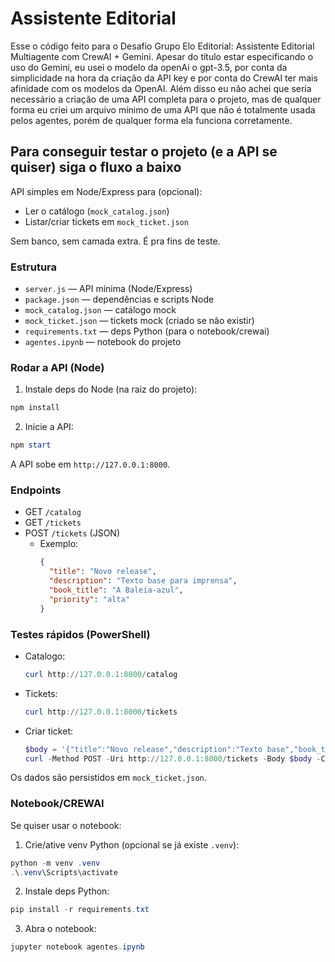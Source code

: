 # Assistente Editorial
Esse o código feito para o Desafio Grupo Elo Editorial: Assistente Editorial Multiagente com CrewAI + Gemini. Apesar do título estar especificando o uso do Gemini, eu usei o modelo da openAi o gpt-3.5, 
por conta da simplicidade na hora da criação da API key e por conta do CrewAI ter mais  afinidade com os
modelos da OpenAI. Além disso eu não achei que seria necessário a criação de uma API completa para o projeto, mas de qualquer forma eu criei um arquivo mínimo de uma API que não é totalmente usada pelos agentes, porém de qualquer forma ela funciona corretamente. 

## Para conseguir testar o projeto (e a API se quiser) siga o fluxo a baixo

API simples em Node/Express para (opcional):
- Ler o catálogo (`mock_catalog.json`)
- Listar/criar tickets em `mock_ticket.json`

Sem banco, sem camada extra. É pra fins de teste.

### Estrutura
- `server.js` — API mínima (Node/Express)
- `package.json` — dependências e scripts Node
- `mock_catalog.json` — catálogo mock
- `mock_ticket.json` — tickets mock (criado se não existir)
- `requirements.txt` — deps Python (para o notebook/crewai)
- `agentes.ipynb` — notebook do projeto

### Rodar a API (Node)
1) Instale deps do Node (na raiz do projeto):

```powershell
npm install
```

2) Inicie a API:

```powershell
npm start
```

A API sobe em `http://127.0.0.1:8000`.

### Endpoints
- GET `/catalog`
- GET `/tickets`
- POST `/tickets` (JSON)
  - Exemplo:
    ```json
    {
      "title": "Novo release",
      "description": "Texto base para imprensa",
      "book_title": "A Baleia-azul",
      "priority": "alta"
    }
    ```

### Testes rápidos (PowerShell)
- Catalogo:
  ```powershell
  curl http://127.0.0.1:8000/catalog
  ```
- Tickets:
  ```powershell
  curl http://127.0.0.1:8000/tickets
  ```
- Criar ticket:
  ```powershell
  $body = '{"title":"Novo release","description":"Texto base","book_title":"A Girafa","priority":"media"}'
  curl -Method POST -Uri http://127.0.0.1:8000/tickets -Body $body -ContentType 'application/json'
  ```

Os dados são persistidos em `mock_ticket.json`.

### Notebook/CREWAI 
Se quiser usar o notebook:

1) Crie/ative venv Python (opcional se já existe `.venv`):
```powershell
python -m venv .venv
.\.venv\Scripts\activate
```
2) Instale deps Python:
```powershell
pip install -r requirements.txt
```
3) Abra o notebook:
```powershell
jupyter notebook agentes.ipynb
```
